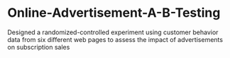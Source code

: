 # Online-Advertisement-A-B-Testing
Designed a randomized-controlled experiment using customer behavior data from six different web pages to assess the impact of advertisements on subscription sales
